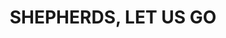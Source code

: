 ---
capo: 0
id: 0
lang: en-us
page: '116'
step: pre
subtitle: ''
tags:
- lib
title: SHEPHERDS, LET US GO
---